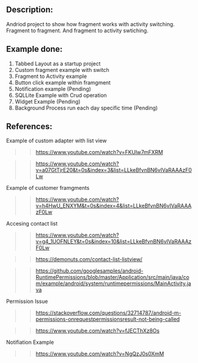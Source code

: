 ## Description:

Andriod project to show how fragment works with activity switching. Fragment to fragment. And fragment to activity swtiching. 


## Example done:

1) Tabbed Layout as a startup project
2) Custom fragment example with switch 
3) Fragment to Activity example 
4) Button click example within framgment
5) Notification example (Pending)
6) SQLLite Example with Crud operation
7) Widget Example (Pending)
8) Background Process run each day specific time (Pending)



## References:

Example of custom adapter with list view

>> https://www.youtube.com/watch?v=FKUlw7mFXRM

>> https://www.youtube.com/watch?v=a07GtTjrE20&t=0s&index=3&list=LLkeBfvnBN6vIVaRAAAzF0Lw

Example of customer framgments

>> https://www.youtube.com/watch?v=h4HwU_ENXYM&t=0s&index=4&list=LLkeBfvnBN6vIVaRAAAzF0Lw

Accesing contact list

>> https://www.youtube.com/watch?v=g4_1UOFNLEY&t=0s&index=10&list=LLkeBfvnBN6vIVaRAAAzF0Lw

>> https://demonuts.com/contact-list-listview/

>> https://github.com/googlesamples/android-RuntimePermissions/blob/master/Application/src/main/java/com/example/android/system/runtimepermissions/MainActivity.java

Permission Issue 

>> https://stackoverflow.com/questions/32714787/android-m-permissions-onrequestpermissionsresult-not-being-called

>> https://www.youtube.com/watch?v=fJECThXz8Os

Notifiation Example

>> https://www.youtube.com/watch?v=NgQzJ0s0XmM



